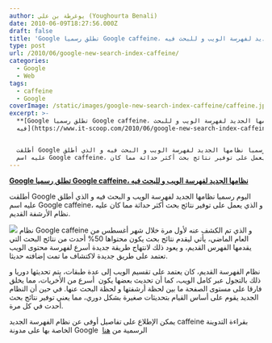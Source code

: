 ```yaml
---
author: يوغرطة بن علي (Youghourta Benali)
date: 2010-06-09T18:27:56.000Z
draft: false
title: 'Google تطلق رسميا Google caffeine، نظامها الجديد لفهرسة الويب و للبحث فيه  '
type: post
url: /2010/06/google-new-search-index-caffeine/
categories:
  - Google
  - Web
tags:
  - caffeine
  - Google
coverImage: /static/images/google-new-search-index-caffeine/caffeine.jpg
excerpt: >-
  **[Google تطلق رسميا Google caffeine، نظامها الجديد لفهرسة الويب و للبحث
  فيه](https://www.it-scoop.com/2010/06/google-new-search-index-caffeine)**


  أطلقت Google اليوم رسميا نظامها الجديد لفهرسة الويب و البحث فيه و الذي أطلق
  عليه اسم Google caffeine، و الذي يعمل على توفير نتائج بحث أكثر حداثة مما كان
---
```

**[Google تطلق رسميا Google caffeine، نظامها الجديد لفهرسة الويب و للبحث فيه](https://www.it-scoop.com/2010/06/google-new-search-index-caffeine)**

أطلقت Google اليوم رسميا نظامها الجديد لفهرسة الويب و البحث فيه و الذي أطلق عليه اسم Google caffeine، و الذي يعمل على توفير نتائج بحث أكثر حداثة مما كان عليه نظام الأرشفة القديم.

![](/static/images/google-new-search-index-caffeine/caffeine.jpg) نظام Google caffeine و الذي تم الكشف عنه لأول مرة خلال شهر أغسطس من العام الماضي، يأتي ليقدم نتائج بحث يكون محتواها 50% أحدث من نتائج البحث التي يقدمها الفهرس القديم، و يعود ذلك لانتهاج طريقة جديدة أسرع لفهرسة محتوى الويب تعتمد على طريق جديدة لاكتشاف ما تمت إضافته حديثا.

نظام الفهرسة القديم، كان يعتمد على تقسيم الويب إلى عدة طبقات، يتم تحديثها دوريا و ذلك بالتجول عبر كامل الويب، كما أن تحديث بعضها يكون  أسرع من الأخريات، مما يخلق فارقا على مستوى الصفحة ما بين لحظة أرشفتها و لحظة البحث عنها. في حين أن النظام الجديد يقوم على أساس القيام بتحديثات صغيرة بشكل دوري، مما يعني توفير نتائج بحث أحدث في كل مرة.

يمكن الإطلاع على تفاصيل أوفى عن نظام الفهرسة الجديد caffeine بقراءة التدوينة الخاصة بها على مدونة Google  الرسمية من [هنا](http://googleblog.blogspot.com/2010/06/our-new-search-index-caffeine.html)
